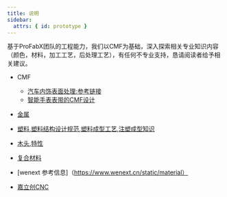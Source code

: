 ```yaml
---
title: 说明
sidebar:
  attrs: { id: prototype }
---
```




基于ProFabX团队的工程能力，我们以CMF为基础，深入探索相关专业知识内容（颜色，材料，加工工艺，后处理工艺），有任何不专业支持，恳请阅读者给予相关建议。
* CMF
  * [汽车内饰表面处理:参考链接](https://mp.weixin.qq.com/s/dqXE6IavC7vjrdHVbt-YiQ)
  * [智能手表表带的CMF设计](https://mp.weixin.qq.com/s/Q2aP6nakMSeGZUs8mUuYEw)


* [金属](https://mp.weixin.qq.com/s/GZnUj6VWYiowsfNFdLTdkQ)
* [塑料](https://mp.weixin.qq.com/s/6GAGR4if8UkOhWMaigMJKw),[塑料结构设计规范](https://mp.weixin.qq.com/s/nYmrSJ462iGhSkijIWYEug),[塑料成型工艺](https://mp.weixin.qq.com/s/kI53-KZJaWfrZQKhNgqW5A),[注塑成型知识](https://mp.weixin.qq.com/s/LerEn-c7WKf4tib7AE5JWw)
* [木头](https://mp.weixin.qq.com/s/-pZwV2L-Tv0PCPs5WLlB6g),[特性](https://mp.weixin.qq.com/s?__biz=MzA5MTkzMzI4Mw==&mid=2247486304&idx=1&sn=e95d4ea20b409d190f83d56ea4061253&chksm=9075946ca7021d7a541de476f16e72cc33f2719952d47ffb85be5c6242725d721e6679ed9b33&scene=21#wechat_redirect)
* [复合材料](https://mp.weixin.qq.com/s/HNxQlTGMw3UmFYbeco8_nw)
* [wenext 参考信息]（https://www.wenext.cn/static/material）
* [嘉立创CNC](https://www.jlc-cnc.com/materialIntroduced)